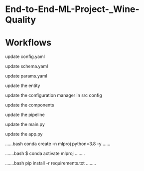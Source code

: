 # End-to-End-ML-Project-_Wine-Quality
# Workflows 
update config.yaml

update schema.yaml

update params.yaml

update the entity

update the configuration manager in src config

update the components

update the pipeline

update the main.py

update the app.py






......bash
conda create -n mlproj python=3.8 -y
......

.......bash
$ conda activate mlproj
........

.......bash
pip install -r requirements.txt
........